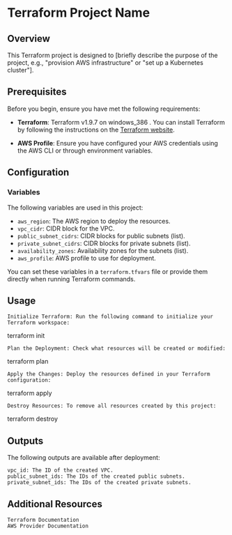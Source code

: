 # Terraform Project Name

## Overview

This Terraform project is designed to [briefly describe the purpose of the project, e.g., "provision AWS infrastructure" or "set up a Kubernetes cluster"].

## Prerequisites

Before you begin, ensure you have met the following requirements:

- **Terraform**: Terraform v1.9.7 on windows_386 . You can install Terraform by following the instructions on the [Terraform website](https://www.terraform.io/downloads.html).

- **AWS Profile**: Ensure you have configured your AWS credentials using the AWS CLI or through environment variables.

## Configuration

### Variables

The following variables are used in this project:

- `aws_region`: The AWS region to deploy the resources.
- `vpc_cidr`: CIDR block for the VPC.
- `public_subnet_cidrs`: CIDR blocks for public subnets (list).
- `private_subnet_cidrs`: CIDR blocks for private subnets (list).
- `availability_zones`: Availability zones for the subnets (list).
- `aws_profile`: AWS profile to use for deployment.

You can set these variables in a `terraform.tfvars` file or provide them directly when running Terraform commands.

## Usage

    Initialize Terraform: Run the following command to initialize your Terraform workspace:

terraform init

    Plan the Deployment: Check what resources will be created or modified:

terraform plan

    Apply the Changes: Deploy the resources defined in your Terraform configuration:

terraform apply

    Destroy Resources: To remove all resources created by this project:

 terraform destroy

## Outputs

The following outputs are available after deployment:

    vpc_id: The ID of the created VPC.
    public_subnet_ids: The IDs of the created public subnets.
    private_subnet_ids: The IDs of the created private subnets.

## Additional Resources

    Terraform Documentation
    AWS Provider Documentation
